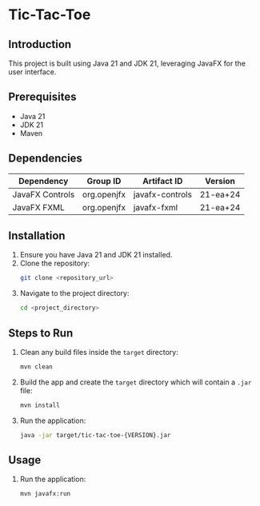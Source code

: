 # Tic-Tac-Toe

## Introduction
This project is built using Java 21 and JDK 21, leveraging JavaFX for the user interface.

## Prerequisites
- Java 21
- JDK 21
- Maven

## Dependencies

| Dependency        | Group ID       | Artifact ID    | Version      |
|-------------------|----------------|----------------|--------------|
| JavaFX Controls   | org.openjfx    | javafx-controls| 21-ea+24     |
| JavaFX FXML       | org.openjfx    | javafx-fxml    | 21-ea+24     |

## Installation

1. Ensure you have Java 21 and JDK 21 installed.
2. Clone the repository:
    ```sh
    git clone <repository_url>
    ```
3. Navigate to the project directory:
    ```sh
    cd <project_directory>
    ```

## Steps to Run

1. Clean any build files inside the `target` directory:
    ```sh
    mvn clean
    ```
2. Build the app and create the `target` directory which will contain a `.jar` file:
    ```sh
    mvn install
    ```
3. Run the application:
    ```sh
    java -jar target/tic-tac-toe-{VERSION}.jar
    ```

## Usage

1. Run the application:
    ```sh
    mvn javafx:run
    ```

